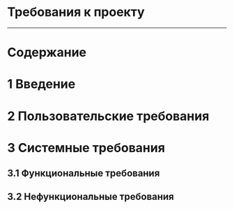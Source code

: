 # Требования к проекту
---
# Содержание

# 1 Введение

# 2 Пользовательские требования

# 3 Системные требования

## 3.1 Функциональные требования

## 3.2 Нефункциональные требования
